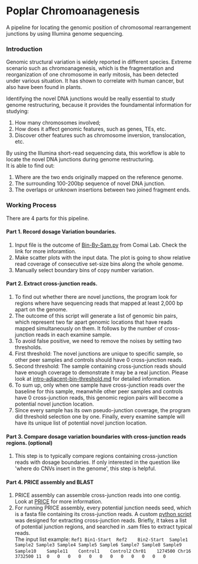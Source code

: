 # Poplar Chromoanagenesis
A pipeline for locating the genomic position of chromosomal rearrangement junctions by using Illumina genome sequencing. 

### Introduction
Genomic structural variation is widely reported in different species. Extreme scenario such as chromoanagenesis, which is the fragmentation and reorganization of one chromosome in early mitosis, has been detected under various situation. It has shown to correlate with human cancer, but also have been found in plants. <br>

Identifying the novel DNA junctions would be really essential to study genome restructuring, because it provides the foundamental information for studying: 
1. How many chromosomes involved;
2. How does it affect genomic features, such as genes, TEs, etc. 
3. Discover other features such as chromosome inversion, translocation, etc. 

By using the Illumina short-read sequencing data, this workflow is able to locate the novel DNA junctions during genome restructuring. <br>
It is able to find out: 
1. Where are the two ends originally mapped on the reference genome. 
2. The surrounding 100-200bp sequence of novel DNA junction. 
3. The overlaps or unknown insertions between two joined fragment ends. 

### Working Process
There are 4 parts for this pipeline. 

#### Part 1. Record dosage Variation boundaries.
1. Input file is the outcome of [Bin-By-Sam.py](https://github.com/Comai-Lab/bin-by-sam) from Comai Lab. Check the link for more inforamtion. 
2. Make scatter plots with the input data. The plot is going to show relative read coverage of consecutive set-size bins along the whole genome. 
3. Manually select boundary bins of copy number variation.

#### Part 2. Extract cross-junction reads. 
1. To find out whether there are novel junctions, the program look for regions where have sequencing reads that mapped at least 2,000 bp apart on the genome. 
2. The outcome of this script will generate a list of genomic bin pairs, which represent two far apart genomic locations that have reads mapped simultaneously on them. It follows by the number of cross-junction reads in each examine sample.   
2. To avoid false positive, we need to remove the noises by setting two thresholds. 
3. First threshold: The novel junctions are unique to specific sample, so other peer samples and controls should have 0 cross-junction reads. 
4. Second threshold: The sample containing cross-junction reads should have enough coverage to demonstrate it may be a real junction. Please look at [intro-adjacent-bin-threshold.md](https://github.com/guoweier/Poplar_Chromoanagenesis/blob/master/intro-adjacent-bin-threshold.md) for detailed information.
6. To sum up, only when one sample have cross-junction reads over the baseline for this sample, meanwhile other peer samples and controls have 0 cross-junction reads, this genomic region pairs will become a potential novel junction location. 
7. Since every sample has its own pseudo-junction coverage, the program did threshold selection one by one. Finally, every examine sample will have its unique list of potential novel junction location. 

#### Part 3. Compare dosage variation boundaries with cross-junction reads regions. (optional)
1. This step is to typically compare regions containing cross-junction reads with dosage boundaries. If only interested in the question like 'where do CNVs insert in the genome', this step is helpful. 

#### Part 4. PRICE assembly and BLAST
1. PRICE assembly can assemble cross-junction reads into one contig. Look at [PRICE](http://derisilab.ucsf.edu/software/price/) for more information. 
2. For running PRICE assembly, every potential junction needs seed, which is a fasta file containing its cross-junction reads. A custom [python script](https://github.com/guoweier/Poplar_Chromoanagenesis/blob/master/pairend-seeds-general.py) was designed for extracting cross-junction reads. Briefly, it takes a list of potential junction regions, and searched in .sam files to extract typical reads. <br>
The input list example:
```Ref1	Bin1-Start	Ref2	Bin2-Start	Sample1	Sample2	Sample3	Sample4	Sample5	Sample6	Sample7	Sample8	Sample9	Sample10	Sample11	Control1	Control2```
```Chr01	1274500	Chr16	3732500	11	0	0	0	0	0	0	0	0	0	0	0	0```
